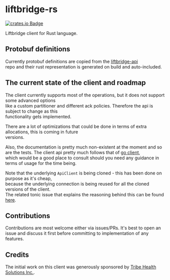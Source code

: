 # liftbridge-rs
[![crates.io Badge]][crates.io package]

Liftbridge client for Rust language. 

## Protobuf definitions
Currently protobuf definitions are copied from the [liftbridge-api](https://github.com/liftbridge-io/liftbridge-api/blob/master/api.proto)  
repo and their rust representation is generated on build and auto-included.

## The current state of the client and roadmap
The client currently supports most of the operations, but it does not support some advanced options  
like a custom partitioner and different ack policies. Therefore the api is subject to change as this  
functionality gets implemented.   

There are a lot of optimizations that could be done in terms of extra allocations, this is coming in future  
versions.

Also, the documentation is pretty much non-existent at the moment and so are the tests. The
client api pretty much follows that of [go client](https://github.com/liftbridge-io/go-liftbridge/),  
which would be a good place to consult should you need any guidance in terms of usage for the time being.

Note that the underlying `ApiClient` is being cloned - this has been done on purpose as it's cheap,  
because the underlying connection is being reused for all the cloned versions of the client.  
The related tonic issue that explains the reasoning behind this can be found [here](https://github.com/hyperium/tonic/issues/33). 

## Contributions
Contributions are most welcome either via issues/PRs. It's best to open an issue and discuss it first before committing to implementation
of any features.

## Credits
The initial work on this client was generously sponsored by [Tribe Health Solutions Inc.](http://tribehealthsolutions.com).

[crates.io badge]: https://img.shields.io/crates/v/liftbridge.svg
[crates.io package]: https://crates.io/crates/liftbridge/
